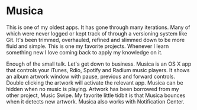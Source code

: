 Musica
======

This is one of my oldest apps. It has gone through many iterations. Many of which were never logged or kept track of through a versioning system like Git. It's been trimmed, overhauled, refined and slimmed down to be more fluid and simple. This is one my favorite projects. Whenever I learn something new I love coming back to apply my knowledge on it.

Enough of the small talk. Let's get down to business. Musica is an OS X app that controls your iTunes, Rdio, Spotify and Radium music players. It shows an album artwork window with pause, previous and forward controls. Double clicking the artwork will activate the relevant app. Musica can be hidden when no music is playing. Artwork has been borrowed from my other project, Music Swipe. My favorite little tidbit is that Musica bounces when it detects new artwork. Musica also works with Notification Center.